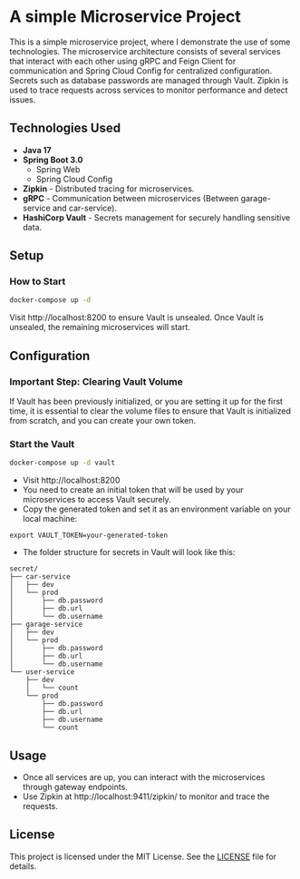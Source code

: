 # A simple Microservice Project

This is a simple microservice project, where I demonstrate the use of some technologies. The microservice architecture consists of several services that interact with each other using gRPC and Feign Client for communication and Spring Cloud Config for centralized configuration. Secrets such as database passwords are managed through Vault. Zipkin is used to trace requests across services to monitor performance and detect issues.

## Technologies Used
- **Java 17**
- **Spring Boot 3.0**
    - Spring Web
    - Spring Cloud Config
- **Zipkin** - Distributed tracing for microservices.
- **gRPC** - Communication between microservices (Between garage-service and car-service).
- **HashiCorp Vault** - Secrets management for securely handling sensitive data.

## Setup

### How to Start
```bash
docker-compose up -d
```
Visit http://localhost:8200 to ensure Vault is unsealed. Once Vault is unsealed, the remaining microservices will start.

## Configuration

### Important Step: Clearing Vault Volume

If Vault has been previously initialized, or you are setting it up for the first time, it is essential to clear the volume files to ensure that Vault is initialized from scratch, and you can create your own token.

### Start the Vault
```bash
docker-compose up -d vault
```
- Visit http://localhost:8200
- You need to create an initial token that will be used by your microservices to access Vault securely.
- Copy the generated token and set it as an environment variable on your local machine:
```
export VAULT_TOKEN=your-generated-token
```
- The folder structure for secrets in Vault will look like this:
```
secret/
├── car-service
│   ├── dev
│   └── prod
│       ├── db.password
│       ├── db.url
│       └── db.username
├── garage-service
│   ├── dev
│   └── prod
│       ├── db.password
│       ├── db.url
│       └── db.username
└── user-service
    ├── dev
    │   └── count
    └── prod
        ├── db.password
        ├── db.url
        ├── db.username
        └── count
```

## Usage
- Once all services are up, you can interact with the microservices through gateway endpoints.
- Use Zipkin at http://localhost:9411/zipkin/ to monitor and trace the requests.

## License

This project is licensed under the MIT License. See the [LICENSE](LICENSE) file for details.